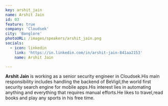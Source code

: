 ```yaml
---
key: arshit_jain
name: Arshit Jain
id: 03 
feature: true
company: 'Cloudsek'
city: 'Banglore'
photoURL: /images/speakers/arshit_jain.png
socials:
  - icon: linkedin
    link: 'https://in.linkedin.com/in/arshit-jain-841aa2153'
    name: Arshit Jain 

---
```

**Arshit Jain** is working as a senior security engineer in Cloudsek.His main responsibility includes handling the backend of BeVigil,the world first security search engine for mobile apps.His interest lies in automating anything and everything that requires manual efforts.He likes to travel,read books and play any sports in his free time.
